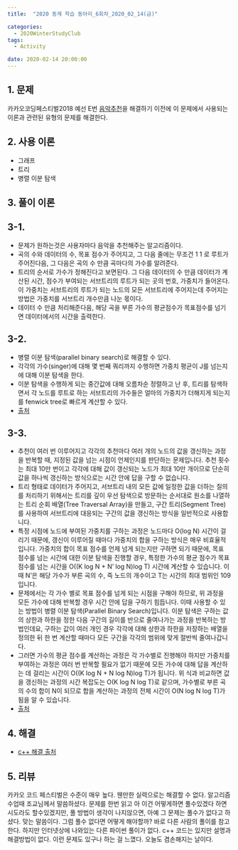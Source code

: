```yaml
---
title:  "2020 동계 학습 동아리_6회차_2020_02_14(금)"

categories:
  - 2020WinterStudyClub
tags:
  - Activity

date: 2020-02-14 20:00:00
---
```


## 1. 문제

카카오코딩페스티벌2018 예선 E번 [음악추천](https://www.acmicpc.net/problem/15957)을 해결하기 이전에 이 문제에서 사용되는 이론과 관련된 유형의 문제를 해결한다.

## 2. 사용 이론

- 그래프
- 트리
- 병렬 이분 탐색

## 3. 풀이 이론

## 3-1.
- 문제가 원하는것은 사용자마다 음악을 추천해주는 알고리즘이다. 
- 곡의 수와 데이터의 수, 목표 점수가 주어지고, 그 다음 줄에는 무조건 1 1 로 루트가 주어진다음, 그 다음은 곡의 수 만큼 곡마다의 가수를 알려준다. 
- 트리의 순서로 가수가 정해진다고 보면된다. 그 다음 데이터의 수 만큼 데이터가 계산된 시간, 점수가 부여되는 서브트리의 루트가 되는 곳의 번호, 가중치가 들어온다. 이 가중치는 서브트리의 루트가 되는 노드의 모든 서브트리에 주어지는데 주어지는 방법은 가중치를 서브트리 개수만큼 나눈 몫이다. 
- 데이터 수 만큼 처리해준다음, 해당 곡을 부른 가수의 평균점수가 목표점수를 넘기면 데이터에서의 시간을 출력한다.

## 3-2. 

- 병렬 이분 탐색(parallel binary search)로 해결할 수 있다.
- 각각의 가수(singer)에 대해 몇 번째 쿼리까지 수행하면 가중치 평균이 J를 넘는지에 대해 이분 탐색을 한다.
- 이분 탐색을 수행하게 되는 중간값에 대해 오름차순 정렬하고 난 후, 트리를 탐색하면서 각 노드를 루트로 하는 서브트리의 가수들은 얼마의 가중치가 더해지게 되는지를 fenwick tree로 빠르게 계산할 수 있다.
- [출처](https://hongjun7.tistory.com/169)

## 3-3. 

- 추천이 여러 번 이루어지고 각각의 추천마다 여러 개의 노드의 값을 갱신하는 과정을 반복할 때, 지정된 값을 넘는 시점이 언제인지를 판단하는 문제입니다. 추천 횟수는 최대 10만 번이고 각각에 대해 값이 갱신되는 노드가 최대 10만 개이므로 단순히 값을 하나씩 갱신하는 방식으로는 시간 안에 답을 구할 수 없습니다.
- 트리 형태로 데이터가 주어지고, 서브트리 내의 모든 값에 일정한 값을 더하는 질의를 처리하기 위해서는 트리를 깊이 우선 탐색으로 방문하는 순서대로 원소를 나열하는 트리 순회 배열(Tree Traversal Array)을 만들고, 구간 트리(Segment Tree)를 사용하여 서브트리에 대응되는 구간의 값을 갱신하는 방식을 일반적으로 사용합니다.
- 특정 시점에 노드에 부여된 가중치를 구하는 과정은 노드마다 O(log N) 시간이 걸리기 때문에, 갱신이 이루어질 때마다 가중치의 합을 구하는 방식은 매우 비효율적입니다. 가중치의 합이 목표 점수를 언제 넘게 되는지만 구하면 되기 때문에, 목표 점수를 넘는 시간에 대한 이분 탐색을 진행할 경우, 특정한 가수의 평균 점수가 목표 점수를 넘는 시간을 O((K log N + N’ log N)log T) 시간에 계산할 수 있습니다. 이 때 N’은 해당 가수가 부른 곡의 수, 즉 노드의 개수이고 T는 시간의 최대 범위인 109입니다.
- 문제에서는 각 가수 별로 목표 점수를 넘게 되는 시점을 구해야 하므로, 위 과정을 모든 가수에 대해 반복할 경우 시간 안에 답을 구하기 힘듭니다. 이때 사용할 수 있는 방법이 병렬 이분 탐색(Parallel Binary Search)입니다. 이분 탐색은 구하는 값의 상한과 하한을 정한 다음 구간의 길이를 반으로 줄여나가는 과정을 반복하는 방법인데요, 구하는 값이 여러 개인 경우 각각에 대해 상한과 하한을 저장하는 배열을 정의한 뒤 한 번 계산할 때마다 모든 구간을 각각의 범위에 맞게 절반씩 줄여나갑니다. 
- 그러면 가수의 평균 점수를 계산하는 과정은 각 가수별로 진행해야 하지만 가중치를 부여하는 과정은 여러 번 반복할 필요가 없기 때문에 모든 가수에 대해 답을 계산하는 데 걸리는 시간이 O((K log N + N log N)log T)가 됩니다. 위 식과 비교하면 값을 갱신하는 과정의 시간 복잡도는 O(K log N log T)로 같으며, 가수별로 부른 곡의 수의 합이 N이 되므로 합을 계산하는 과정의 전체 시간이 O(N log N log T)가 됨을 알 수 있습니다.
- [출처](https://tech.kakao.com/2018/08/09/code-festival-2018-round-1/)

## 4. 해결

- [c++ 해결 출처](https://github.com/hongjun7/Competitive-Programming/blob/master/2018_KAKAO_CODEFESTIVAL_PRELIMINARIES/E.cpp)

## 5. 리뷰

카카오 코드 페스티벌은 수준이 매우 높다. 웬만한 실력으로는 해결할 수 없다. 알고리즘 수업때 조교님께서 말씀하셨다. 문제를 한번 읽고 아 이건 어떻게하면 풀수있겠다 하면 시도라도 할수있겠지만, 풀 방법이 생각이 나지않으면, 아예 그 문제는 풀수가 없다고 하셨다. 맞는 말씀이다. 그럼 풀수 없다면 어떻게 해야할까? 바로 다른 사람의 풀이를 참고한다. 하지만 인터넷상에 나와있는 다른 파이썬 풀이가 없다. c++ 코드는 있지만 설명과 해결방법이 없다. 이런 문제도 있구나 하는 걸 느꼈다. 오늘도 겸손해지는 날이다.